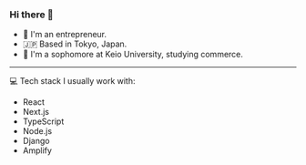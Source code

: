 ### Hi there 👋
<!-- [![taksnr's GitHub stats](https://github-readme-stats.vercel.app/api?username=taksnr&theme=vue-dark&show_icons=true)](https://github.com/taksnr/github-readme-stats)

[![Top Langs](https://github-readme-stats.vercel.app/api/top-langs/?username=taksnr&theme=vue-dark&show_icons=true&layout=compact)](https://github.com/taksnr/github-readme-stats) -->



- 🐬 I'm an entrepreneur.
- 🇯🇵 Based in Tokyo, Japan.
- 🦈 I'm a sophomore at Keio University, studying commerce.

---
💻 Tech stack I usually work with:
- React
- Next.js
- TypeScript
- Node.js
- Django
- Amplify

<!--
**taksnr/taksnr** is a ✨ _special_ ✨ repository because its `README.md` (this file) appears on your GitHub profile.

Here are some ideas to get you started:

- 🔭 I’m currently working on ...
- 🌱 I’m currently learning ...
- 👯 I’m looking to collaborate on ...
- 🤔 I’m looking for help with ...
- 💬 Ask me about ...
- 📫 How to reach me: ...
- 😄 Pronouns: ...
- ⚡ Fun fact: ...
-->
